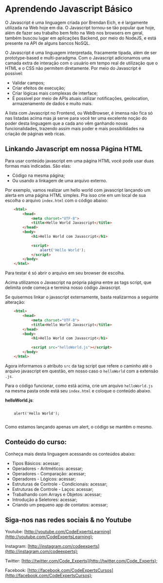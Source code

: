 # Aprendendo Javascript Básico

O Javascript é uma linguagem criada por Brendan Eich, e é largamente utilizada na Web hoje em dia. O Javascript tornou-se tão popular que hoje, além de fazer seu trabalho bem feito na Web nos browsers em geral, também buscou lugar em aplicações Backend, por meio do NodeJS, e está presente na API de alguns bancos NoSQL.

O Javascript é uma linguagem interpretada, fracamente tipada, além de ser prototype-based e multi-paradgma. Com o Javascript adicionamos uma camada extra de interação com o usuário em tempo real de utilização que o HTML e o CSS não permitem diretamente. Por meio do Javascript é possivel:

- Validar campos;
- Criar efeitos de execução;
- Criar lógicas mais complexas de interface;
- É possivel por meio de APIs atuais utilizar notificações, geolocation, armazenamento de dados e muito mais.

A lista com Javascript no Frontend, ou WebBrowser, é imensa não fica só nas listadas acima mas já serve para você ter uma excelente noção do poder desta linguagem que a cada ano vêm ganhando novas funcionalidades, trazendo assim mais poder e mais possibilidades na criação de páginas web ricas.

## Linkando Javascript em nossa Página HTML

Para usar conteúdo javascript em uma página HTML você pode usar duas formas mais indicadas. São elas:

- Código na mesma página;
- Ou usando a linkagem de uma arquivo externo.

Por exemplo, vamos realizar um hello world com javascript lançando um alerta em uma página HTML simples. Pra isso crie em um local de sua escolha o arquivo `index.html` com o código abaixo:

```html
	<html>
	    <head>
	        <meta charset="UTF-8">
	        <title>Hello World Javascript</title>
	    </head>
	    <body>
	        <h1>Hello World com Javascript</h1>
	        
	        <script>
	            alert('Hello World');
	        </script>
	    </body>
	</html>
```

Para testar é só abrir o arquivo em seu browser de escolha.

Acima utilizamos o Javascript na própria página entre as tags script, que delimita onde começa e termina nosso código Javascript.

Se quisermos linkar o javascript externamente, basta realizarmos a seguinte alteração:

```html
	<html>
	    <head>
	        <meta charset="UTF-8">
	        <title>Hello World Javascript</title>
	    </head>
	    <body>
	        <h1>Hello World com Javascript</h1>
	        
	        <script src="helloWorld.js"></script>
	    </body>
	</html>
```

Agora informamos o atributo `src` da tag script que refere o caminho até o arquivo javascript em questão, em nosso caso o `helloWorld` com a extensão `.js`. 

Para o código funcionar, como está acima, crie um arquivo `helloWorld.js` na mesma pasta onde está seu `index.html` e coloque o conteúdo abaixo.

**helloWorld.js**:

```javascritp
    
    alert('Hello World');
	            
```

Como estamos lançando apenas um alert, o código se mantêm o mesmo.

## Conteúdo do curso:

Conheça mais desta linguagem acessando os conteúdos abaixo:

- Tipos Básicos: acessar;
- Operadores - Aritméticos: acessar;
- Operadores - Comparação: acessar;
- Operadores - Lógicos: acessar;
- Estruturas de Controle - Condicionais: acessar;
- Estruturas de Controle - Laços: acessar;
- Trabalhando com Arrays e Objetos: acessar;
- Introdução a Seletores: acessar;
- Criando um pequeno app de contatos: acessar;

## Siga-nos nas redes sociais & no Youtube

Youtube: [http://youtube.com/CodeExpertsLearning](http://youtube.com/CodeExpertsLearning);

Instagram: [http://instagram.com/codeexperts](http://instagram.com/codeexperts);

Twitter: [http://twitter.com/Code_Experts](http://twitter.com/Code_Experts);

Facebook: [http://facebook.com/CodeExpertsCursos](http://facebook.com/CodeExpertsCursos);
